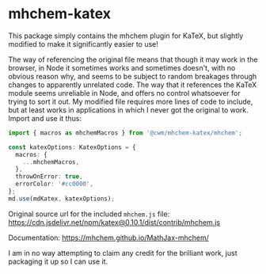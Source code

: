 # mhchem-katex

This package simply contains the mhchem plugin for KaTeX, but slightly modified to make it significantly easier to use!

The way of referencing the original file means that though it may work in the browser, in Node it sometimes works and sometimes doesn't, with no obvious reason why, and seems to be subject to random breakages through changes to apparently unrelated code. The way that it references the KaTeX module seems unreliable in Node, and offers no control whatsoever for trying to sort it out. My modified file requires more lines of code to include, but at least works in applications in which I never got the original to work. Import and use it thus:

```typescript
import { macros as mhchemMacros } from '@cwm/mhchem-katex/mhchem';

const katexOptions: KatexOptions = {
  macros: {
    ...mhchemMacros,
  },
  throwOnError: true,
  errorColor: '#cc0000',
};
md.use(mdKatex, katexOptions);
```

Original source url for the included `mhchem.js` file: https://cdn.jsdelivr.net/npm/katex@0.10.1/dist/contrib/mhchem.js

Documentation: https://mhchem.github.io/MathJax-mhchem/

I am in no way attempting to claim any credit for the brilliant work, just packaging it up so I can use it.
